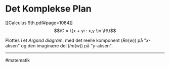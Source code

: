 # Det Komplekse Plan
[[Calculus 9th.pdf#page=1084]]
$$\C = \{x + yi : x,y \in \R\}$$

Plottes i et *Argand diagram*, med det reelle komponent ($Re(w)$) på "$x$-aksen" og den imaginære del ($Im(w)$) på "$y$-aksen".

---
#matematik 